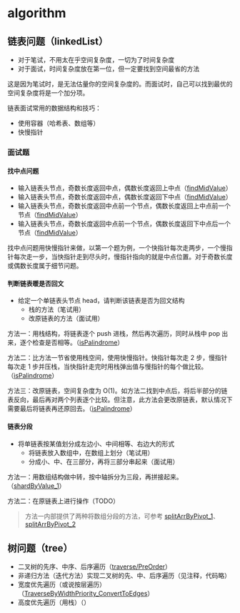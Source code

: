 # algorithm

## 链表问题（linkedList）

- 对于笔试，不用太在乎空间复杂度，一切为了时间复杂度
- 对于面试，时间复杂度放在第一位，但一定要找到空间最省的方法

这是因为笔试时，是无法估量你的空间复杂度的。而面试时，自己可以找到最优的空间复杂度将是一个加分项。

链表面试常用的数据结构和技巧：

- 使用容器（哈希表、数组等）
- 快慢指针

### 面试题

#### 找中点问题

- 输入链表头节点，奇数长度返回中点，偶数长度返回上中点（[findMidValue](./linkedList/findMidValue/main.go#getMidOrFirstMid)）
- 输入链表头节点，奇数长度返回中点，偶数长度返回下中点（[findMidValue](./linkedList/findMidValue/main.go#getMidOrSecondMid)）
- 输入链表头节点，奇数长度返回中点前一个节点，偶数长度返回上中点前一个节点（[findMidValue](./linkedList/findMidValue/main.go#getPrevMidOrPrevFirstMid)）
- 输入链表头节点，奇数长度返回中点前一个节点，偶数长度返回下中点后一个节点（[findMidValue](./linkedList/findMidValue/main.go#getPrevMidOrNextSecondMid)）

找中点问题用快慢指针来做，以第一个题为例，一个快指针每次走两步，一个慢指针每次走一步，当快指针走到尽头时，慢指针指向的就是中点位置。对于奇数长度或偶数长度属于细节问题。

#### 判断链表暖是否回文

- 给定一个单链表头节点 head，请判断该链表是否为回文结构
    - 栈的方法（笔试用）
    - 改原链表的方法（面试用）

方法一：用栈结构，将链表逐个 push 进栈，然后再次遍历，同时从栈中 pop 出来，逐个检查是否相等。（[isPalindrome](./linkedList/isPalindrome/main.go#isPalindrome_1)）

方法二：比方法一节省使用栈空间，使用快慢指针。快指针每次走 2 步，慢指针每次走 1 步并压栈，当快指针走完时用栈弹出值与慢指针的每个做比较。（[isPalindrome](./linkedList/isPalindrome/main.go#isPalindrome_2)）

方法三：改原链表，空间复杂度为 O(1)。如方法二找到中点后，将后半部分的链表反向，最后再对两个列表逐个比较。但注意，此方法会更改原链表，默认情况下需要最后将链表再还原回去。（[isPalindrome](./linkedList/isPalindrome/main.go#isPalindrome_3)）

#### 链表分段

- 将单链表按某值划分成左边小、中间相等、右边大的形式
    - 将链表放入数组中，在数组上划分（笔试用）
    - 分成小、中、在三部分，再将三部分串起来（面试用）

方法一：用数组结构做中转，按中轴拆分为三段，再拼接起来。（[shardByValue_1](./linkedList/shardByValue/main.go#shardByValue_1)）


方法二：在原链表上进行操作（TODO）

> 方法一内部提供了两种将数组分段的方法，可参考 [splitArrByPivot_1](./linkedList/shardByValue/main.go#splitArrByPivot_1)、[splitArrByPivot_2](./linkedList/shardByValue/main.go#splitArrByPivot_2)

## 树问题（tree）

- 二叉树的先序、中序、后序遍历（[traverse/PreOrder](tree/traverse/main.go#PreOrder)）
- 非递归方法（迭代方法）实现二叉树的先、中、后序遍历（见注释，代码略）
- 宽度优先遍历（或说按层遍历）（[TraverseByWidthPriority_ConvertToEdges](tree/traverse/main.go#TraverseByWidthPriority_ConvertToEdges)）
- 高度优先遍历（用栈）（）
